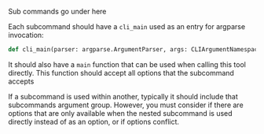 Sub commands go under here

Each subcommand should have a `cli_main` used as an entry for argparse invocation:

```python
def cli_main(parser: argparse.ArgumentParser, args: CLIArgumentNamespace, extra_args: List[str]) -> int ...
```

It should also have a `main` function that can be used when calling this tool directly. This function should accept all options that the subcommand accepts

If a subcommand is used within another, typically it should include that subcommands argument group. However, you must consider if there are options that are only available when the nested subcommand is used directly instead of as an option, or if options conflict.

